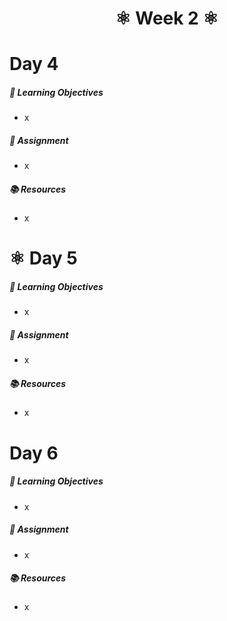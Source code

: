 <h1 align="center">
   ⚛   Week 2   ⚛
</h1>

# Day 4

##### 🎯 Learning Objectives
- x

##### 📔 Assignment
- x

##### 📚 Resources
- x

# ⚛ Day 5

##### 🎯 Learning Objectives
- x

##### 📔 Assignment
- x

##### 📚 Resources
- x

# Day 6

##### 🎯 Learning Objectives
- x

##### 📔 Assignment
- x

##### 📚 Resources
- x
